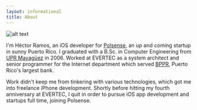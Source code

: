 ```yaml
---
layout: informational
title: About
---
```


![alt text](http://c185824.r24.cf1.rackcdn.com/5492_563216064549_121800083_33763858_1821907_n.jpg "Héctor")

I'm Héctor Ramos, an iOS developer for [Polsense](http://polsense.com), an up and coming startup in sunny Puerto Rico. I graduated with a B.Sc. in Computer Engineering from [UPR Mayagüez](http://www.uprm.edu) in 2006. Worked at EVERTEC as a system architect and senior programmer for the Internet department which served [BPPR](http://www.bppr.com), Puerto Rico's largest bank.

Work didn't keep me from tinkering with various technologies, which got me into freelance iPhone development. Shortly before hitting my fourth anniversary at EVERTEC, I quit in order to pursue iOS app development and startups full time, joining Polsense.


